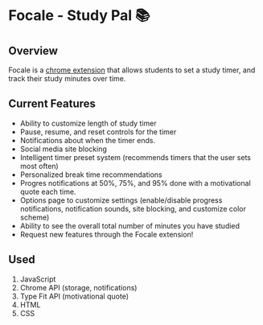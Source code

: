 # Focale - Study Pal 📚

## Overview
Focale is a [chrome extension](https://chrome.google.com/webstore/detail/focale-study-pal/khjidjdpidalladedmkjibjkklanhcnc) that allows students to set a study timer, and track their study minutes over time. 

## Current Features
* Ability to customize length of study timer
* Pause, resume, and reset controls for the timer
* Notifications about when the timer ends.
* Social media site blocking
* Intelligent timer preset system (recommends timers that the user sets most often)
* Personalized break time recommendations
* Progres notifications at 50%, 75%, and 95% done with a motivational quote each time.
* Options page to customize settings (enable/disable progress notifications, notification sounds, site blocking, and customize color scheme)
* Ability to see the overall total number of minutes you have studied
* Request new features through the Focale extension!

## Used
1. JavaScript
2. Chrome API (storage, notifications)
3. Type Fit API (motivational quote)
4. HTML
5. CSS
